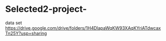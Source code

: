 # Selected2-project-
data set 
https://drive.google.com/drive/folders/1H4DlapaWqKW93XAqKYriATdwcaxTn25Y?usp=sharing
